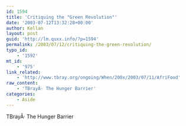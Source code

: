 ```yaml
---
id: 1594
title: 'Critiquing the "Green Revolution"'
date: '2003-07-12T13:32:28+00:00'
author: Kellan
layout: post
guid: 'http://lm.quxx.info/?p=1594'
permalink: /2003/07/12/critiquing-the-green-revolution/
typo_id:
    - '1592'
mt_id:
    - '975'
link_related:
    - 'http://www.tbray.org/ongoing/When/200x/2003/07/11/AfriFood'
raw_content:
    - 'TBrayÂ· The Hunger Barrier'
categories:
    - Aside
---
```


TBrayÂ· The Hunger Barrier